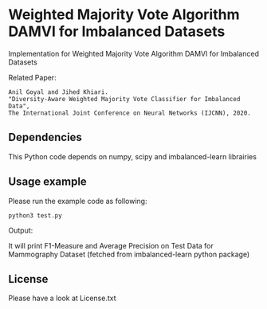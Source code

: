 Weighted Majority Vote Algorithm DAMVI for Imbalanced Datasets
========================================

Implementation for Weighted Majority Vote Algorithm DAMVI for Imbalanced Datasets

Related Paper:
```
Anil Goyal and Jihed Khiari. 
"Diversity-Aware Weighted Majority Vote Classifier for Imbalanced Data", 
The International Joint Conference on Neural Networks (IJCNN), 2020.
```


## Dependencies

This Python code depends on numpy, scipy and imbalanced-learn librairies


## Usage example

Please run the example code as following:
```
python3 test.py
```

Output:

It will print F1-Measure and Average Precision on Test Data for Mammography Dataset (fetched from imbalanced-learn python package)

## License
Please have a look at License.txt
